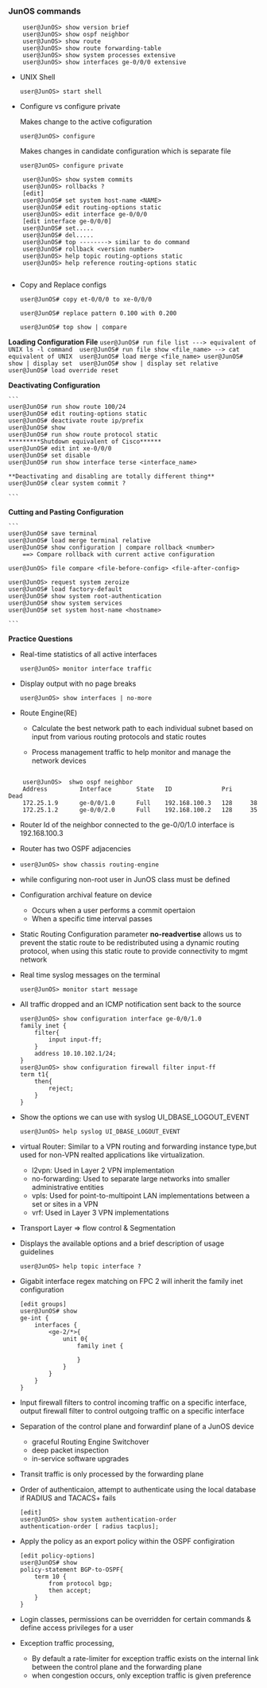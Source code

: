 ### JunOS commands 
```
    user@JunOS> show version brief 
    user@JunOS> show ospf neighbor
    user@JunOS> show route 
    user@JunOS> show route forwarding-table 
    user@JunOS> show system processes extensive 
    user@JunOS> show interfaces ge-0/0/0 extensive 

```

* UNIX Shell 

    ` user@JunOS> start shell `

* Configure vs configure private 

    Makes change to the active cofiguration 

    ` user@JunOS> configure `


    Makes changes in candidate configuration which is separate file 

    ` user@JunOS> configure private `

```
    user@JunOS> show system commits
    user@JunOS> rollbacks ?
    [edit]
    user@JunOS# set system host-name <NAME>
    user@JunOS# edit routing-options static
    user@JunOS> edit interface ge-0/0/0
    [edit interface ge-0/0/0]
    user@JunOS# set.....
    user@JunOS# del.....
    user@JunOS# top --------> similar to do command 
    user@JunOS# rollback <version number> 
    user@JunOS> help topic routing-options static 
    user@JunOS> help reference routing-options static 


```

* Copy and Replace configs 

    `user@JunOS# copy et-0/0/0 to xe-0/0/0`

    `user@JunOS# replace pattern 0.100 with 0.200`

    `user@JunOS# top show | compare `

**Loading Configuration File**
    ```
    user@JunOS# run file list ---> equivalent of UNIX ls -l command 
    user@JunOS# run file show <file_name> --> cat equivalent of UNIX 
    user@JunOS# load merge <file_name>
    user@JunOS# show | display set 
    user@JunOS# show | display set relative 
    user@JunOS# load override reset  
    ```

**Deactivating Configuration**

    ```
    user@JunOS# run show route 100/24
    user@JunOS# edit routing-options static 
    user@JunOS# deactivate route ip/prefix
    user@JunOS# show 
    user@JunOS# run show route protocol static 
    *********Shutdown equivalent of Cisco******
    user@JunOS# edit int xe-0/0/0
    user@JunOS# set disable 
    user@JunOS# run show interface terse <interface_name>

    **Deactivating and disabling are totally different thing**
    user@JunOS# clear system commit ? 
    
    ```
**Cutting and Pasting Configuration**

    ```
    user@JunOS# save terminal 
    user@JunOS# load merge terminal relative 
    user@JunOS# show configuration | compare rollback <number> 
        ==> Compare rollback with current active configuration 

    user@JunOS> file compare <file-before-config> <file-after-config>

    user@JunOS> request system zeroize 
    user@JunOS# load factory-default 
    user@JunOS# show system root-authentication
    user@JunOS# show system services 
    user@JunOS# set system host-name <hostname>
    
    ```
**Practice Questions**


*  Real-time statistics of all active interfaces 

    `user@JunOS> monitor interface traffic `

* Display output with no page breaks 

    `user@JunOS> show interfaces | no-more `

*  Route Engine(RE) 

    - Calculate the best network path to each individual subnet based on input from various routing protocols and static  routes 

    - Process management traffic to help monitor and manage the network devices 

```

    user@JunOS>  shwo ospf neighbor 
    Address         Interface       State   ID              Pri     Dead
    172.25.1.9      ge-0/0/1.0      Full    192.168.100.3   128     38
    172.25.1.2      ge-0/0/2.0      Full    192.168.100.2   128     35

```
- Router Id of the neighbor connected to the ge-0/0/1.0 interface is 192.168.100.3

- Router has two OSPF adjacencies 


* `user@JunOS> show chassis routing-engine`

* while configuring non-root user in JunOS class must be defined 

* Configuration archival feature on device 
    
    - Occurs when a user performs a commit opertaion 
    - When a specific time interval passes 


* Static Routing Configuration parameter **no-readvertise** allows us to prevent the static route to be redistributed using a dynamic routing protocol, when using this static route to provide connectivity to mgmt network 

* Real time syslog messages on the terminal 

    `user@JunOS> monitor start message`

* All traffic dropped and an ICMP notification sent back to the source 
    ```
    user@JunOS> show configuration interface ge-0/0/1.0
    family inet {
        filter{
            input input-ff;
        }
        address 10.10.102.1/24;
    } 
    user@JunOS> show configuration firewall filter input-ff
    term t1{
        then{
            reject;
        }
    } 
    ```

* Show the options we can use with syslog UI_DBASE_LOGOUT_EVENT

    `user@JunOS> help syslog UI_DBASE_LOGOUT_EVENT`

* virtual Router: Similar to a VPN routing and forwarding instance type,but used for non-VPN realted 
applications like virtualization. 

    - l2vpn: Used in Layer 2 VPN implementation 
    - no-forwarding: Used to separate large networks into smaller administrative entities 
    - vpls: Used for point-to-multipoint LAN implementations between a set or sites in a VPN 
    - vrf: Used in Layer 3 VPN implementations 

* Transport Layer => flow control & Segmentation 

* Displays the available options and a brief description of usage guidelines 

    `user@JunOS> help topic interface ? `
    
* Gigabit interface regex matching on FPC 2 will inherit the family inet configuration 

    ```
    [edit groups]
    user@JunOS# show 
    ge-int {
        interfaces {
            <ge-2/*>{
                unit 0{
                    family inet {

                    }
                }
            }
        }
    }
    ```

* Input firewall filters to control incoming traffic on a specific interface,
output firewall filter to control outgoing traffic on a specific interface 

* Separation of the control plane and forwardinf plane of a JunOS device 
    - graceful Routing Engine Switchover 
    - deep packet inspection 
    - in-service software upgrades 

* Transit traffic is only processed by the forwarding plane 

* Order of authenticaion, attempt to authenticate using the local database if RADIUS and TACACS+ fails 
    
    ```
    [edit]
    user@JunOS> show system authentication-order 
    authentication-order [ radius tacplus];

    ```

* Apply the policy as an export policy within the OSPF configiration 

    ```
    [edit policy-options]
    user@JunOS# show 
    policy-statement BGP-to-OSPF{
        term 10 {
            from protocol bgp;
            then accept;
        }
    }
    ```

* Login classes, permissions can be overridden for certain commands & define access privileges for a user 

* Exception traffic processing, 
    - By default a rate-limiter for exception traffic exists on the internal link between the control plane and the forwarding plane 
    - when congestion occurs, only exception traffic is given preference 
    